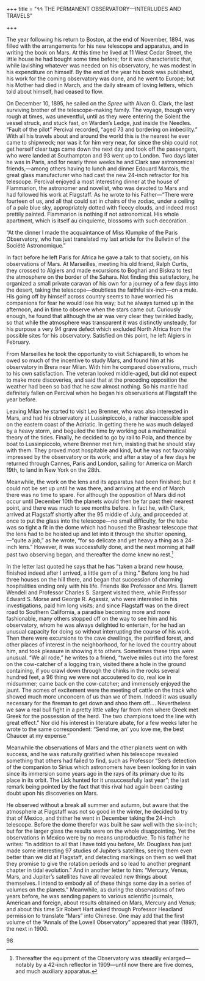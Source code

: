 +++
title = "११ THE PERMANENT OBSERVATORY—INTERLUDES AND TRAVELS"

+++

The year following his return to Boston, at the end of November, 1894, was filled with the arrangements for his new telescope and apparatus, and in writing the book on Mars. At this time he lived at 11 West Cedar Street, the little house he had bought some time before; for it was characteristic that, while lavishing whatever was needed on his observatory, he was modest in his expenditure on himself. By the end of the year his book was published, his work for the coming observatory was done, and he went to Europe; but his Mother had died in March, and the daily stream of loving letters, which told about himself, had ceased to flow.

On December 10, 1895, he sailed on the _Spree_ with Alvan G. Clark, the last surviving brother of the telescope-making family. The voyage, though very rough at times, was uneventful, until as they were entering the Solent the vessel struck, and stuck fast, on Warden’s Ledge, just inside the Needles. “Fault of the pilot” Percival recorded, “aged 73 and bordering on imbecility.” With all his travels about and around the world this is the nearest he ever came to shipwreck; nor was it for him very near, for since the ship could not get herself clear tugs came down the next day and took off the passengers, who were landed at Southampton and 93 went up to London. Two days later he was in Paris, and for nearly three weeks he and Clark saw astronomical friends,—among others having to lunch and dinner Edouard Mantois, the great glass manufacturer who had cast the new 24-inch refractor for his telescope. Percival enjoyed a most interesting dinner at the house of Flammarion, the astronomer and novelist, who was devoted to Mars and had followed his work at Flagstaff. As he wrote to his Father—“There were fourteen of us, and all that could sat in chairs of the zodiac, under a ceiling of a pale blue sky, appropriately dotted with fleecy clouds, and indeed most prettily painted. Flammarion is nothing if not astronomical. His whole apartment, which is itself au cinquieme, blossoms with such decoration.

“At the dinner I made the acquaintance of Miss Klumpke of the Paris Observatory, who has just translated my last article for the Bulletin of the Société Astronomique.”

In fact before he left Paris for Africa he gave a talk to that society, on his observations of Mars. At Marseilles, meeting his old friend, Ralph Curtis, they crossed to Algiers and made excursions to Boghari and Biskra to test the atmosphere on the border of the Sahara. Not finding this satisfactory, he organized a small private caravan of his own for a journey of a few days into the desert, taking the telescope—doubtless the faithful six-inch—on a mule. His going off by himself across country seems to have worried his companions for fear he would lose his way; but he always turned up in the afternoon, and in time to observe when the stars came out. Curiously enough, he found that although the air was very clear they twinkled badly, so that while the atmosphere was transparent it was distinctly unsteady, for his purpose a very 94 grave defect which excluded North Africa from the possible sites for his observatory. Satisfied on this point, he left Algiers in February.

From Marseilles he took the opportunity to visit Schiaparelli, to whom he owed so much of the incentive to study Mars, and found him at his observatory in Brera near Milan. With him he compared observations, much to his own satisfaction. The veteran looked middle-aged, but did not expect to make more discoveries, and said that at the preceding opposition the weather had been so bad that he saw almost nothing. So his mantle had definitely fallen on Percival when he began his observations at Flagstaff the year before.

Leaving Milan he started to visit Leo Brenner, who was also interested in Mars, and had his observatory at Lussinpiccolo, a rather inaccessible spot on the eastern coast of the Adriatic. In getting there he was much delayed by a heavy storm, and beguiled the time by working out a mathematical theory of the tides. Finally, he decided to go by rail to Pola, and thence by boat to Lussinpiccolo, where Brenner met him, insisting that he should stay with them. They proved most hospitable and kind, but he was not favorably impressed by the observatory or its work; and after a stay of a few days he returned through Cannes, Paris and London, sailing for America on March 19th, to land in New York on the 28th.

Meanwhile, the work on the lens and its apparatus had been finished; but it could not be set up until he was there, and arriving at the end of March there was no time to spare. For although the opposition of Mars did not occur until December 10th the planets would then be far past their nearest point, and there was much to see months before. In fact he, with Clark, arrived at Flagstaff shortly after the 95 middle of July, and proceeded at once to put the glass into the telescope—no small difficulty, for the tube was so tight a fit in the dome which had housed the Brashear telescope that the lens had to be hoisted up and let into it through the shutter opening,—“quite a job,” as he wrote, “for so delicate and yet heavy a thing as a 24-inch lens.” However, it was successfully done, and the next morning at half past two observing began, and thereafter the dome knew no rest.[^13]

In the letter last quoted he says that he has “taken a brand new house, finished indeed after I arrived, a little gem of a thing.” Before long he had three houses on the hill there, and began that succession of charming hospitalities ending only with his life. Friends like Professor and Mrs. Barrett Wendell and Professor Charles S. Sargent visited there, while Professor Edward S. Morse and George R. Agassiz, who were interested in his investigations, paid him long visits; and since Flagstaff was on the direct road to Southern California, a paradise becoming more and more fashionable, many others stopped off on the way to see him and his observatory, whom he was always delighted to entertain, for he had an unusual capacity for doing so without interrupting the course of his work. Then there were excursions to the cave dwellings, the petrified forest, and other places of interest in the neighborhood, for he loved the country about him, and took pleasure in showing it to others. Sometimes these trips were unusual. “We all rode,” he writes to a friend, “twelve miles out into the forest on the cow-catcher of a logging train, visited there a hole in the ground containing, if you crawl down through the chinks in the rocks several hundred feet, a 96 thing we were not accoutered to do, real ice in midsummer; came back on the cow-catcher; and immensely enjoyed the jaunt. The acmes of excitement were the meeting of cattle on the track who showed much more unconcern of us than we of them. Indeed it was usually necessary for the fireman to get down and shoo them off.... Nevertheless we saw a real bull fight in a pretty little valley far from men where Greek met Greek for the possession of the herd. The two champions toed the line with great effect.” Nor did his interest in literature abate, for a few weeks later he wrote to the same correspondent: “Send me, an’ you love me, the best Chaucer at my expense.”

[^13]: Thereafter the equipment of the Observatory was steadily enlarged—notably by a 42-inch reflector in 1909—until now there are five domes, and much auxiliary apparatus.

Meanwhile the observations of Mars and the other planets went on with success, and he was naturally gratified when his telescope revealed something that others had failed to find, such as Professor “See’s detection of the companion to Sirius which astronomers have been looking for in vain since its immersion some years ago in the rays of its primary due to its place in its orbit. The Lick hunted for it unsuccessfully last year”; the last remark being pointed by the fact that this rival had again been casting doubt upon his discoveries on Mars.

He observed without a break all summer and autumn, but aware that the atmosphere at Flagstaff was not so good in the winter, he decided to try that of Mexico, and thither he went in December taking the 24-inch telescope. Before the dome therefor was built he saw well with the six-inch; but for the larger glass the results were on the whole disappointing. Yet the observations in Mexico were by no means unproductive. To his father he writes: “In addition to all that I have told you before, Mr. Douglass has just made some interesting 97 studies of Jupiter’s satellites, seeing them even better than we did at Flagstaff, and detecting markings on them so well that they promise to give the rotation periods and so lead to another pregnant chapter in tidal evolution.” And in another letter to him: “Mercury, Venus, Mars, and Jupiter’s satellites have all revealed new things about themselves. I intend to embody all of these things some day in a series of volumes on the planets.” Meanwhile, as during the observations of two years before, he was sending papers to various scientific journals, American and foreign, about results obtained on Mars, Mercury and Venus; and about this time Sir Robert Hart asked through Professor Headland permission to translate “Mars” into Chinese. One may add that the first volume of the “Annals of the Lowell Observatory” appeared that year (1897), the next in 1900.

98
